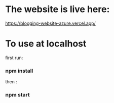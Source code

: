 # The website is live here:

https://blogging-website-azure.vercel.app/

# To use at localhost

first run:
### npm install

then :
### npm start
